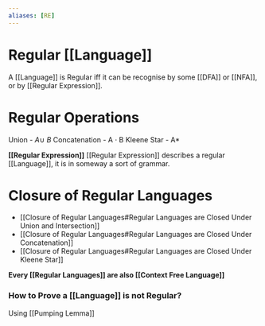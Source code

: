 ```yaml
---
aliases: [RE]
---
```


# Regular [[Language]]

A [[Language]] is Regular iff it can be recognise by some [[DFA]] or [[NFA]], or by [[Regular Expression]]. 


# Regular Operations
Union - $A \cup\ B$
Concatenation - A $\cdot$ B
Kleene Star - A*


**[[Regular Expression]]**
[[Regular Expression]] describes a regular [[Language]], it is in someway a sort of grammar.

# Closure of Regular Languages
- [[Closure of Regular Languages#Regular Languages are Closed Under Union and Intersection]]
- [[Closure of Regular Languages#Regular Languages are Closed Under Concatenation]]
- [[Closure of Regular Languages#Regular Languages are Closed Under Kleene Star]]



**Every [[Regular Languages]] are also [[Context Free Language]]**

### How to Prove a [[Language]] is not Regular?
Using [[Pumping Lemma]]


